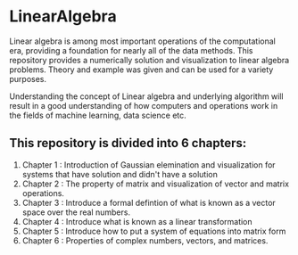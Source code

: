 # LinearAlgebra

Linear algebra is among most important operations of the computational era, providing a foundation for nearly all of the data methods. This repository provides a numerically solution and visualization to linear algebra problems. Theory and example was given and can be used for a variety purposes.

Understanding the concept of Linear algebra and underlying algorithm will result in a good understanding of how computers and operations work in the fields of machine learning, data science etc.

## This repository is divided into 6 chapters:

1. Chapter 1 : Introduction of Gaussian elemination and visualization for systems that have solution and didn't have a solution
2. Chapter 2 : The property of matrix and visualization of vector and matrix operations.
3. Chapter 3 : Introduce a formal defintion of what is known as a vector space over the real numbers.
4. Chapter 4 : Introduce what is known as a linear transformation
5. Chapter 5 : Introduce how to put a system of equations into matrix form
6. Chapter 6 : Properties of complex numbers, vectors, and matrices. 
